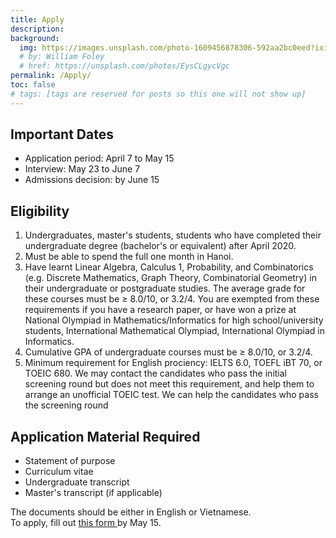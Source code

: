 ```yaml
---
title: Apply
description:
background:
  img: https://images.unsplash.com/photo-1609456878306-592aa2bc0eed?ixid=MnwxMjA3fDB8MHxzZWFyY2h8NTJ8fGJpcmRzfGVufDB8MHwwfHw%3D&auto=format&fit=crop&crop=top&w=1200&h=600&q=80
  # by: William Foley
  # href: https://unsplash.com/photos/EysCLgycVgc
permalink: /Apply/
toc: false
# tags: [tags are reserved for posts so this one will not show up]
---
```

## Important Dates
- Application period: April 7 to May 15
- Interview: May 23 to June 7
- Admissions decision: by June 15

## Eligibility
<ol>
  <li>Undergraduates, master's students, students who have completed their undergraduate degree (bachelor's or equivalent) after April 2020. </li>
  <li>Must be able to spend the full one month in Hanoi.</li>
  <li>Have learnt Linear Algebra, Calculus 1, Probability, and Combinatorics (e.g. Discrete Mathematics, Graph Theory, Combinatorial Geometry) in  their undergraduate or postgraduate studies. The average grade for these courses must be &#8805 8.0/10, or 3.2/4. You are exempted from these requirements if you have a research paper, or have won a prize at National Olympiad in Mathematics/Informatics for high school/university students, International Mathematical Olympiad, International Olympiad in Informatics.  </li>
  <li> Cumulative GPA of undergraduate courses must be &#8805 8.0/10, or 3.2/4.</li>
  <li> Minimum requirement for English prociency: IELTS 6.0, TOEFL iBT 70, or TOEIC 680. We may contact the candidates who pass the initial screening round but does not 
  meet this requirement, and help them to arrange an unofficial TOEIC test. 
    We can help the candidates who pass the screening round </li>
</ol>


## Application Material Required
- Statement of purpose
- Curriculum vitae
- Undergraduate transcript
- Master's transcript (if applicable)

The documents should be either in English or Vietnamese. <br>
To apply, fill out <a href="https://docs.google.com/forms/d/e/1FAIpQLScMvQ1vhoTXmghGyszDjN7YAzwAjr8en6NTjskOlVDDbfPPwQ/viewform?usp=sf_link">this form </a> by May 15.
